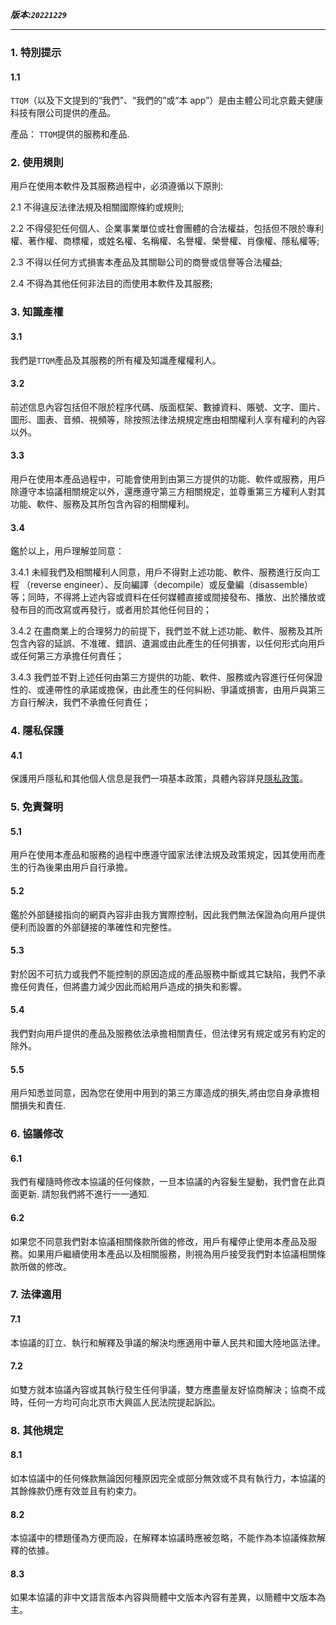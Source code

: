 **_版本:`20221229`_**

---

### 1. 特別提示

#### 1.1

`TTQM`（以及下文提到的“我們”、“我們的”或“本 app”）是由主體公司北京戴夫健康科技有限公司提供的產品。

產品： `TTQM`提供的服務和產品.

### 2. 使用規則

用戶在使用本軟件及其服務過程中，必須遵循以下原則:

2.1 不得違反法律法規及相關國際條約或規則;

2.2 不得侵犯任何個人、企業事業單位或社會團體的合法權益，包括但不限於專利權、著作權、商標權，或姓名權、名稱權、名譽權、榮譽權、肖像權、隱私權等;

2.3 不得以任何方式損害本產品及其關聯公司的商譽或信譽等合法權益;

2.4 不得為其他任何非法目的而使用本軟件及其服務;

### 3. 知識產權

#### 3.1

我們是`TTQM`產品及其服務的所有權及知識產權權利人。

#### 3.2

前述信息內容包括但不限於程序代碼、版面框架、數據資料、賬號、文字、圖片、圖形、圖表、音頻、視頻等，除按照法律法規規定應由相關權利人享有權利的內容以外。

#### 3.3

用戶在使用本產品過程中，可能會使用到由第三方提供的功能、軟件或服務，用戶除遵守本協議相關規定以外，還應遵守第三方相關規定，並尊重第三方權利人對其功能、軟件、服務及其所包含內容的相關權利。

#### 3.4

鑑於以上，用戶理解並同意：

3.4.1 未經我們及相關權利人同意，用戶不得對上述功能、軟件、服務進行反向工程 （reverse engineer）、反向編譯（decompile）或反彙編（disassemble）等；同時，不得將上述內容或資料在任何媒體直接或間接發布、播放、出於播放或發布目的而改寫或再發行，或者用於其他任何目的；

3.4.2 在盡商業上的合理努力的前提下，我們並不就上述功能、軟件、服務及其所包含內容的延誤、不准確、錯誤、遺漏或由此產生的任何損害，以任何形式向用戶或任何第三方承擔任何責任；

3.4.3 我們並不對上述任何由第三方提供的功能、軟件、服務或內容進行任何保證性的、或連帶性的承諾或擔保，由此產生的任何糾紛、爭議或損害，由用戶與第三方自行解決，我們不承擔任何責任；

### 4. 隱私保護

#### 4.1

保護用戶隱私和其他個人信息是我們一項基本政策，具體內容詳見[隱私政策](zh-tw/terms-of-service-privacy-policy/privacy-policy.md)。

### 5. 免責聲明

#### 5.1

用戶在使用本產品和服務的過程中應遵守國家法律法規及政策規定，因其使用而產生的行為後果由用戶自行承擔。

#### 5.2

鑑於外部鏈接指向的網頁內容非由我方實際控制，因此我們無法保證為向用戶提供便利而設置的外部鏈接的準確性和完整性。

#### 5.3

對於因不可抗力或我們不能控制的原因造成的產品服務中斷或其它缺陷，我們不承擔任何責任，但將盡力減少因此而給用戶造成的損失和影響。

#### 5.4

我們對向用戶提供的產品及服務依法承擔相關責任，但法律另有規定或另有約定的除外。

#### 5.5

用戶知悉並同意，因為您在使用中用到的第三方庫造成的損失,將由您自身承擔相關損失和責任.

### 6. 協議修改

#### 6.1

我們有權隨時修改本協議的任何條款，一旦本協議的內容髮生變動，我們會在此頁面更新. 請恕我們將不進行一一通知.

#### 6.2

如果您不同意我們對本協議相關條款所做的修改，用戶有權停止使用本產品及服務。如果用戶繼續使用本產品以及相關服務，則視為用戶接受我們對本協議相關條款所做的修改。

### 7. 法律適用

#### 7.1

本協議的訂立、執行和解釋及爭議的解決均應適用中華人民共和國大陸地區法律。

#### 7.2

如雙方就本協議內容或其執行發生任何爭議，雙方應盡量友好協商解決；協商不成時，任何一方均可向北京市大興區人民法院提起訴訟。

### 8. 其他規定

#### 8.1

如本協議中的任何條款無論因何種原因完全或部分無效或不具有執行力，本協議的其餘條款仍應有效並且有約束力。

#### 8.2

本協議中的標題僅為方便而設，在解釋本協議時應被忽略，不能作為本協議條款解釋的依據。

#### 8.3

如果本協議的非中文語言版本內容與簡體中文版本內容有差異，以簡體中文版本為主。

